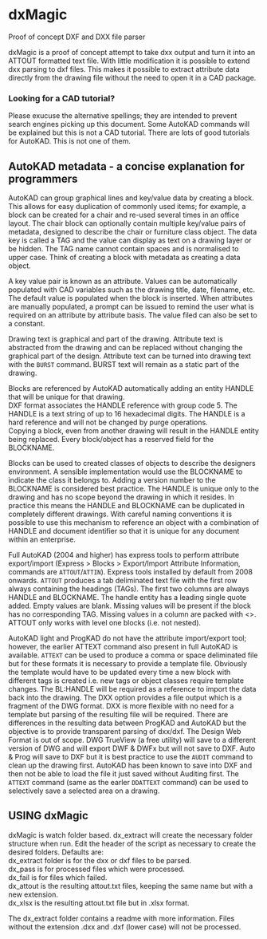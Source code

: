 # dxMagic
Proof of concept DXF and DXX file parser

dxMagic is a proof of concept attempt to take dxx output and turn it into an ATTOUT formatted text file.  With little modification it is possible to extend dxx parsing to dxf files.  This makes it possible to extract attribute data directly from the drawing file without the need to open it in a CAD package.   

### Looking for a CAD tutorial?
Please exucuse the alternative spellings; they are intended to prevent search engines picking up this document. Some AutoKAD commands will be explained but this is not a CAD tutorial. There are lots of good tutorials for AutoKAD. This is not one of them.

## AutoKAD metadata - a concise explanation for programmers

AutoKAD can group graphical lines and key/value data by creating a block.  This allows for easy duplication of commonly used items; for example, a block can be created for a chair and re-used several times in an office layout.  The chair block can optionally contain multiple key/value pairs of metadata, designed to describe the chair or furniture class object.
The data key is called a TAG and the value can display as text on a drawing layer or be hidden. The TAG name cannot contain spaces and is normalised to upper case. Think of creating a block with metadata as creating a data object.   

A key value pair is known as an attribute.  Values can be automatically populated with CAD variables such as the drawing title, date, filename, etc.  The default value is populated when the block is inserted.  When attributes are manually populated, a prompt can be issued to remind the user what is required on an attribute by attribute basis.  The value filed can also be set to a constant.   

Drawing text is graphical and part of the drawing.  Attribute text is abstracted from the drawing and can be replaced without changing the graphical part of the design.  Attribute text can be turned into drawing text with the `BURST` command.  BURST text will remain as a static part of the drawing.   

Blocks are referenced by AutoKAD automatically adding an entity HANDLE that will be unique for that drawing.  
DXF format associates the HANDLE reference with group code 5. The HANDLE is a text string of up to 16 hexadecimal digits.  The HANDLE is a hard reference and will not be changed by purge operations.  
Copying a block, even from another drawing will result in the HANDLE entity being replaced.  Every block/object has a reserved field for the BLOCKNAME.   

Blocks can be used to created classes of objects to describe the designers environment.  A sensible implementation would use the BLOCKNAME to indicate the class it belongs to.  Adding a version number to the BLOCKNAME is considered best practice.
The HANDLE is unique only to the drawing and has no scope beyond the drawing in which it resides.  In practice this means the HANDLE and BLOCKNAME can be duplicated in completely different drawings.  With careful naming conventions it is possible to use this mechanism to reference an object with a combination of HANDLE and document identifier so that it is unique for any document within an enterprise.   

Full AutoKAD (2004 and higher) has express tools to perform attribute export/import (Express > Blocks > Export/Import Attribute Information, commands are `ATTOUT`/`ATTIN`).  Express tools installed by default from 2008 onwards.  `ATTOUT` produces a tab deliminated text file with the first row always containing the headings (TAGs).  The first two columns are always HANDLE and BLOCKNAME.  The handle entity has a leading single quote added.  Empty values are blank.  Missing values will be present if the block has no corresponding TAG.  Missing values in a column are packed with <>.  ATTOUT only works with level one blocks (i.e. not nested).   

AutoKAD light and ProgKAD do not have the attribute import/export tool; however, the earlier ATTEXT command also present in full AutoKAD is available.  `ATTEXT` can be used to produce a comma or space deliminated file but for these formats it is necessary to provide a template file.  Obviously the template would have to be updated every time a new block with different tags is created i.e. new tags or object classes require template changes.  The BL:HANDLE will be required as a reference to import the data back into the drawing.  The DXX option provides a  file output which is a fragment of the DWG format.  DXX is more flexible with no need for a template but parsing of the resulting file will be required.  There are differences in the resulting data between ProgKAD and AutoKAD but the objective is to provide transparent parsing of dxx/dxf. The Design Web Format is out of scope.  DWG TrueView (a free utility) will save to a different version of DWG and will export DWF & DWFx but will not save to DXF.  Auto & Prog will save to DXF but it is best practice to use the `AUDIT` command to clean up the drawing first.  AutoKAD has been known to save into DXF and then not be able to load the file it just saved without Auditing first. The `ATTEXT` command (same as the earler `DDATTEXT` command) can be used to selectively save a selected area on a drawing.

## USING dxMagic
dxMagic is watch folder based.  dx_extract will create the necessary folder structure when run.  Edit the header of the script as necessary to create the desired folders.  Defaults are:      
dx_extract folder is for the dxx or dxf files to be parsed.   
dx_pass is for processed files which were processed.   
dx_fail is for files which failed.   
dx_attout is the resulting attout.txt files, keeping the same name but with a new extension.   
dx_xlsx is the resulting attout.txt file but in .xlsx format.   

The dx_extract folder contains a readme with more information.  Files without the extension .dxx and .dxf (lower case) will not be processed.   

